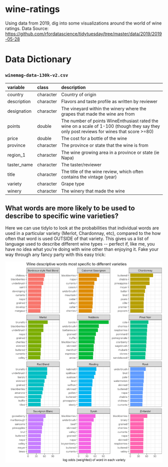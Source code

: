 # wine-ratings

Using data from 2019, dig into some visualizations around the world of wine ratings.
Data Source: https://github.com/rfordatascience/tidytuesday/tree/master/data/2019/2019-05-28

# Data Dictionary
### `winemag-data-130k-v2.csv`

|variable              |class     |description |
|:---|:---|:-----------|
|country               |character | Country of origin |
|description           |character | Flavors and taste profile as written by reviewer |
|designation | character | The vineyard within the winery where the grapes that made the wine are from |
|points                |double    | The number of points WineEnthusiast rated the wine on a scale of 1-100 (though they say they only post reviews for wines that score >=80) |
|price                 |double    | The cost for a bottle of the wine |
|province              |character | The province or state that the wine is from|
|region_1              |character | The wine growing area in a province or state (ie Napa) |
|taster_name           |character | The taster/reviewer |
|title                 |character | The title of the wine review, which often contains the vintage (year) |
|variety               |character | Grape type |
|winery                |character | The winery that made the wine |


## What words are more likely to be used to describe to specific wine varieties?

Here we can use tidylo to look at the probabilities that individual words are used in a particular variety (Merlot, Chardonnay, etc), compared to the how often that word is used OUTSIDE of that variety. This gives us a list of language used to describe different wine types -- perfect if, like me, you have no idea what you're doing with wine other than enjoying it.  Fake your way through any fancy party with this easy trick:

![](images/wine_variety_words.png)
